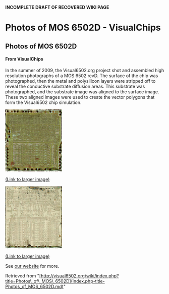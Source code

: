 **INCOMPLETE DRAFT OF RECOVERED WIKI PAGE**

# Photos of MOS 6502D - VisualChips

## Photos of MOS 6502D

#### From VisualChips

In the summer of 2009, the Visual6502.org project shot and assembled high resolution photographs of a MOS 6502 revD.  The surface of the chip was photographed, then the metal and polysilicon layers were stripped off to reveal the conductive substrate diffusion areas.  This substrate was photographed, and the substrate image was aligned to the surface image.  These two aligned images were used to create the vector polygons that form the Visual6502 chip simulation.

![6502 top.png](images/thumb/6/60/6502_top.png/180px-6502_top.png)

[(Link to larger image)](index.php-title-File-6502_top.png.md)

![6502 sub.png](images/thumb/c/c1/6502_sub.png/180px-6502_sub.png)

[(Link to larger image)](index.php-title-File-6502_sub.png.md)

See [our website](http://visual6502.org/images/6502/index.html) for more.

Retrieved from "[http://visual6502.org/wiki/index.php?title=Photos\_of\_MOS\_6502D](index.php-title-Photos_of_MOS_6502D.md)"

